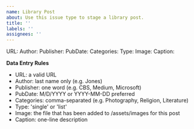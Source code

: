 ```yaml
---
name: Library Post
about: Use this issue type to stage a library post.
title: ''
labels: ''
assignees: ''
---
```

URL: 
Author: 
Publisher: 
PubDate: 
Categories: 
Type: 
Image: 
Caption: 

__Data Entry Rules__
* URL: a valid URL
* Author: last name only (e.g. Jones)
* Publisher: one word (e.g. CBS, Medium, Microsoft)
* PubDate: M/D/YYYY or YYYY-MM-DD preferred
* Categories: comma-separated (e.g. Photography, Religion, Literature)
* Type: 'single' or 'list'
* Image: the file that has been added to /assets/images for this post
* Caption: one-line description
